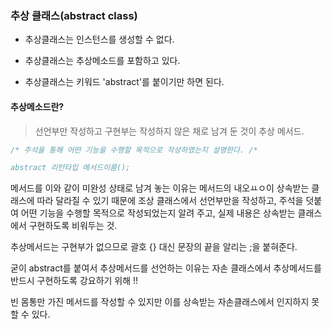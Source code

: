 ### 추상 클래스(abstract class)

- 추상클래스는 인스턴스를 생성할 수 없다.

- 추상클래스는 추상메소드를 포함하고 있다.

- 추상클래스는 키워드 'abstract'를 붙이기만 하면 된다.

#### 추상메소드란?

> 선언부만 작성하고 구현부는 작성하지 않은 채로 남겨 둔 것이 추상 메서드.

```java
/* 주석을 통해 어떤 기능을 수행할 목적으로 작성하였는지 설명한다. /*

abstract 리턴타입 메서드이름();

```

메서드를 이와 같이 미완성 상태로 남겨 놓는 이유는 메서드의 내오ㅛㅇ이 상속받는 클래스에 따라 달라질 수 있기 때문에
조상 클래스에서 선언부만을 작성하고, 주석을 덧붙여 어떤 기능을 수행할 목적으로 작성되었는지 알려 주고, 실제 내용은
상속받는 클래스에서 구현하도록 비워두는 것.

추상메서드는 구현부가 없으므로 괄호 {} 대신 문장의 끝을 알리는 ;을 붙혀준다.

굳이 abstract를 붙여서 추상메서드를 선언하는 이유는 자손 클래스에서 추상메서드를 반드시 구현하도록 강요하기 위해 !!

빈 몸통만 가진 메서드를 작성할 수 있지만 이를 상속받는 자손클래스에서 인지하지 못할 수 있다.

